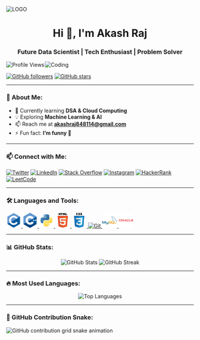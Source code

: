 
![LOGO](https://github.com/Akash-raj-INT/JAVA/blob/main/giphy.gif)

<h1 align="center">Hi 👋, I'm Akash Raj</h1>
<h3 align="center">Future Data Scientist | Tech Enthusiast | Problem Solver</h3>

<img align="right" alt="Coding" width="400" src="https://camo.githubusercontent.com/cae12fddd9d6982901d82580bdf321d81fb299141098ca1c2d4891870827bf17/68747470733a2f2f6d69726f2e6d656469756d2e636f6d2f6d61782f313336302f302a37513379765349765f7430696f4a2d5a2e676966">

<p align="left"> <img src="https://komarev.com/ghpvc/?username=Akash-raj-INT&label=Profile%20views&color=0e75b6&style=flat" alt="Profile Views" /> </p>

[![GitHub followers](https://img.shields.io/github/followers/Akash-raj-INT?label=Followers&style=social)](https://github.com/Akash-raj-INT)
[![GitHub stars](https://img.shields.io/github/stars/Akash-raj-INT?label=Stars&style=social)](https://github.com/Akash-raj-INT)

---

### 🚀 About Me:
- 🌱 Currently learning **DSA & Cloud Computing**
- 💡 Exploring **Machine Learning & AI**
- 📫 Reach me at **akashraj848114@gmail.com**
- ⚡ Fun fact: **I’m funny 🤝**

---

### 📫 Connect with Me:
<p align="left">
<a href="https://twitter.com/Mr.Akash57723134" target="_blank"><img align="center" src="https://raw.githubusercontent.com/rahuldkjain/github-profile-readme-generator/master/src/images/icons/Social/twitter.svg" alt="Twitter" height="30" width="40" /></a>
<a href="https://www.linkedin.com/in/akash-raj-873b69250/" target="_blank"><img align="center" src="https://raw.githubusercontent.com/rahuldkjain/github-profile-readme-generator/master/src/images/icons/Social/linked-in-alt.svg" alt="LinkedIn" height="30" width="40" /></a>
<a href="https://stackoverflow.com/users/20803345" target="_blank"><img align="center" src="https://raw.githubusercontent.com/rahuldkjain/github-profile-readme-generator/master/src/images/icons/Social/stack-overflow.svg" alt="Stack Overflow" height="30" width="40" /></a>
<a href="https://instagram.com/_mr.akashraj" target="_blank"><img align="center" src="https://raw.githubusercontent.com/rahuldkjain/github-profile-readme-generator/master/src/images/icons/Social/instagram.svg" alt="Instagram" height="30" width="40" /></a>
<a href="https://www.hackerrank.com/akashraj848114" target="_blank"><img align="center" src="https://raw.githubusercontent.com/rahuldkjain/github-profile-readme-generator/master/src/images/icons/Social/hackerrank.svg" alt="HackerRank" height="30" width="40" /></a>
<a href="https://leetcode.com/u/Akash070/" target="_blank"><img align="center" src="https://upload.wikimedia.org/wikipedia/commons/1/19/LeetCode_logo_black.png" alt="LeetCode" height="30" width="40" /></a>

</p>

---

### 🛠️ Languages and Tools:
<p align="left"> 
  <a href="https://www.cprogramming.com/" target="_blank" rel="noreferrer">
    <img src="https://raw.githubusercontent.com/devicons/devicon/master/icons/c/c-original.svg" alt="C" width="40" height="40"/> 
  </a> 
  <a href="https://www.w3schools.com/cpp/" target="_blank" rel="noreferrer"> 
    <img src="https://raw.githubusercontent.com/devicons/devicon/master/icons/cplusplus/cplusplus-original.svg" alt="C++" width="40" height="40"/> 
  </a> 
  <a href="https://www.python.org" target="_blank" rel="noreferrer"> 
    <img src="https://raw.githubusercontent.com/devicons/devicon/master/icons/python/python-original.svg" alt="Python" width="40" height="40"/> 
  </a>
  <a href="https://www.w3.org/html/" target="_blank" rel="noreferrer">
    <img src="https://raw.githubusercontent.com/devicons/devicon/master/icons/html5/html5-original-wordmark.svg" alt="HTML5" width="40" height="40"/> 
  </a> 
  <a href="https://www.w3schools.com/css/" target="_blank" rel="noreferrer">
    <img src="https://raw.githubusercontent.com/devicons/devicon/master/icons/css3/css3-original-wordmark.svg" alt="CSS3" width="40" height="40"/> 
  </a> 
  <a href="https://git-scm.com/" target="_blank" rel="noreferrer">
    <img src="https://www.vectorlogo.zone/logos/git-scm/git-scm-icon.svg" alt="Git" width="40" height="40"/> 
  </a>
  <a href="https://www.mysql.com/" target="_blank" rel="noreferrer">
    <img src="https://raw.githubusercontent.com/devicons/devicon/master/icons/mysql/mysql-original-wordmark.svg" alt="MySQL" width="40" height="40"/> 
  </a>
  <a href="https://www.oracle.com/" target="_blank" rel="noreferrer">
    <img src="https://raw.githubusercontent.com/devicons/devicon/master/icons/oracle/oracle-original.svg" alt="Oracle" width="40" height="40"/> 
  </a> 
</p>

---

### 📊 GitHub Stats:
<p align="center">
  <img src="https://github-readme-stats.vercel.app/api?username=Akash-raj-INT&show_icons=true&theme=radical" alt="GitHub Stats" />
  <img src="https://github-readme-streak-stats.herokuapp.com/?user=Akash-raj-INT&theme=radical" alt="GitHub Streak" />
</p>

---

### 🔥 Most Used Languages:
<p align="center">
  <img src="https://github-readme-stats.vercel.app/api/top-langs?username=Akash-raj-INT&show_icons=true&locale=en&layout=compact&theme=radical" alt="Top Languages" />
</p>

---

### 🐍 GitHub Contribution Snake:
<picture>
  <source media="(prefers-color-scheme: dark)" srcset="https://raw.githubusercontent.com/Akash-raj-INT/snk/output/github-contribution-grid-snake-dark.svg" />
  <source media="(prefers-color-scheme: light)" srcset="https://raw.githubusercontent.com/Akash-raj-INT/snk/output/github-contribution-grid-snake.svg" />
  <img alt="GitHub contribution grid snake animation" src="https://raw.githubusercontent.com/Akash-raj-INT/snk/output/github-contribution-grid-snake.svg" />
</picture>
